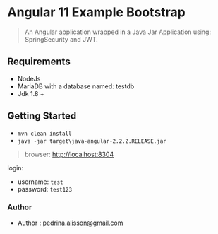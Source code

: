 # Angular 11 Example Bootstrap

> An Angular application wrapped in a Java Jar Application using: SpringSecurity and JWT.

## Requirements

- NodeJs
- MariaDB with a database named: testdb 
- Jdk 1.8 +

## Getting Started

* `mvn clean install`
* `java -jar target\java-angular-2.2.2.RELEASE.jar`

> browser: [http://localhost:8304](http://localhost:8304) 

login:

* username: `test`
* password: `test123`

### Author
* Author  : pedrina.alisson@gmail.com

